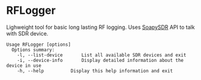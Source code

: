# RFLogger

Lighweight tool for basic long lasting RF logging. Uses [SoapySDR](https://github.com/pothosware/SoapySDR/wiki) API to talk with SDR device.

```
Usage RFLogger [options]
  Options summary:
    -l, --list-device		List all available SDR devices and exit
    -i, --device-info		Display detailed information about the device in use
    -h, --help			Display this help information and exit
```
